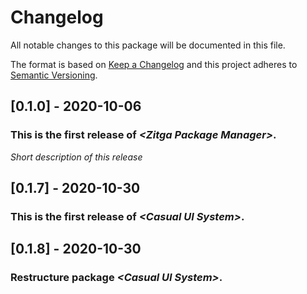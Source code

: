 # Changelog
All notable changes to this package will be documented in this file.

The format is based on [Keep a Changelog](http://keepachangelog.com/en/1.0.0/)
and this project adheres to [Semantic Versioning](http://semver.org/spec/v2.0.0.html).

## [0.1.0] - 2020-10-06

### This is the first release of *\<Zitga Package Manager\>*.

*Short description of this release*

## [0.1.7] - 2020-10-30
 
### This is the first release of *\<Casual UI System\>*.

## [0.1.8] - 2020-10-30
 
### Restructure package *\<Casual UI System\>*.